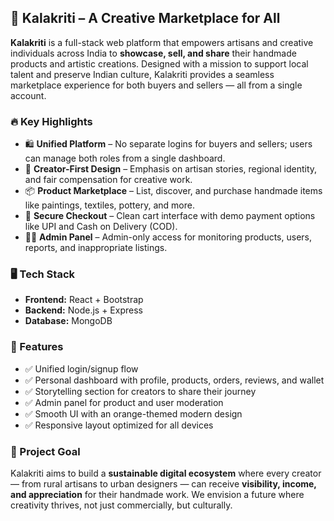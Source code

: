 ## 🌟 Kalakriti – A Creative Marketplace for All

**Kalakriti** is a full-stack web platform that empowers artisans and creative individuals across India to **showcase, sell, and share** their handmade products and artistic creations. Designed with a mission to support local talent and preserve Indian culture, Kalakriti provides a seamless marketplace experience for both buyers and sellers — all from a single account.

### 🔥 Key Highlights

- 🛍️ **Unified Platform** – No separate logins for buyers and sellers; users can manage both roles from a single dashboard.
- 🧵 **Creator-First Design** – Emphasis on artisan stories, regional identity, and fair compensation for creative work.
- 📦 **Product Marketplace** – List, discover, and purchase handmade items like paintings, textiles, pottery, and more.
- 🧾 **Secure Checkout** – Clean cart interface with demo payment options like UPI and Cash on Delivery (COD).
- 🧑‍💼 **Admin Panel** – Admin-only access for monitoring products, users, reports, and inappropriate listings.

### 🖥️ Tech Stack

- **Frontend:** React + Bootstrap  
- **Backend:** Node.js + Express  
- **Database:** MongoDB  

### 🧰 Features

- ✅ Unified login/signup flow  
- ✅ Personal dashboard with profile, products, orders, reviews, and wallet  
- ✅ Storytelling section for creators to share their journey  
- ✅ Admin panel for product and user moderation  
- ✅ Smooth UI with an orange-themed modern design  
- ✅ Responsive layout optimized for all devices  

### 🎯 Project Goal
Kalakriti aims to build a **sustainable digital ecosystem** where every creator — from rural artisans to urban designers — can receive **visibility, income, and appreciation** for their handmade work. We envision a future where creativity thrives, not just commercially, but culturally.


